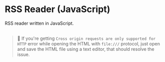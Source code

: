 # RSS Reader (JavaScript)
RSS reader written in JavaScript.  
  
>💁 If you're getting `Cross origin requests are only supported for HTTP` error while opening the HTML with `file:///` protocol, just open and save the HTML file using a text editor, that should resolve the issue.
